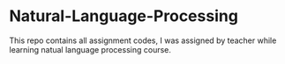 <h1> Natural-Language-Processing </h1>
<p>This repo contains all assignment codes, I was assigned by teacher while learning natual language processing course. </p>
